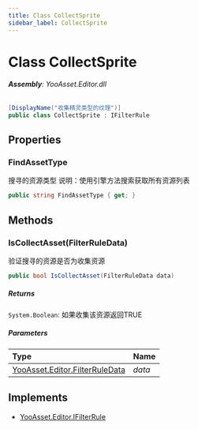```yaml
---
title: Class CollectSprite
sidebar_label: CollectSprite
---
```

# Class CollectSprite


###### **Assembly**: YooAsset.Editor.dll

```csharp title="Declaration"
[DisplayName("收集精灵类型的纹理")]
public class CollectSprite : IFilterRule
```
## Properties
### FindAssetType
搜寻的资源类型
说明：使用引擎方法搜索获取所有资源列表

```csharp title="Declaration"
public string FindAssetType { get; }
```
## Methods
### IsCollectAsset(FilterRuleData)
验证搜寻的资源是否为收集资源

```csharp title="Declaration"
public bool IsCollectAsset(FilterRuleData data)
```

##### Returns

`System.Boolean`: 如果收集该资源返回TRUE
##### Parameters

| Type | Name |
|:--- |:--- |
| [YooAsset.Editor.FilterRuleData](../YooAsset.Editor/FilterRuleData.md) | *data* |


## Implements

* [YooAsset.Editor.IFilterRule](../YooAsset.Editor/IFilterRule.md)

